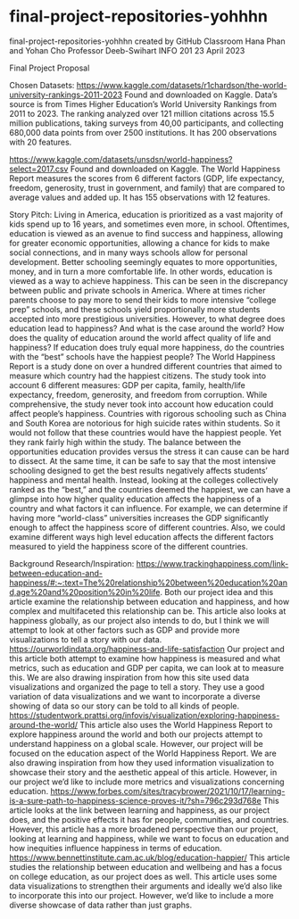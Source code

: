 # final-project-repositories-yohhhn
final-project-repositories-yohhhn created by GitHub Classroom
Hana Phan and Yohan Cho
Professor Deeb-Swihart
INFO 201
23 April 2023

Final Project Proposal

Chosen Datasets:
https://www.kaggle.com/datasets/r1chardson/the-world-university-rankings-2011-2023
Found and downloaded on Kaggle. Data’s source is from Times Higher Education’s World University Rankings from 2011 to 2023. The ranking analyzed over 121 million citations across 15.5 million publications, taking surveys from 40,00 participants, and collecting 680,000 data points from over 2500 institutions. It has 200 observations with 20 features. 

https://www.kaggle.com/datasets/unsdsn/world-happiness?select=2017.csv
Found and downloaded on Kaggle. The World Happiness Report measures the scores from 6 different factors (GDP, life expectancy, freedom, generosity, trust in government, and family) that are compared to average values and added up. It has 155 observations with 12 features. 

Story Pitch:
	Living in America, education is prioritized as a vast majority of kids spend up to 16 years, and sometimes even more, in school. Oftentimes, education is viewed as an avenue to find success and happiness, allowing for greater economic opportunities, allowing a chance for kids to make social connections, and in many ways schools allow for personal development. Better schooling seemingly equates to more opportunities, money, and in turn a more comfortable life. In other words, education is viewed as a way to achieve happiness. This can be seen in the discrepancy between public and private schools in America. Where at times richer parents choose to pay more to send their kids to more intensive “college prep” schools, and these schools yield proportionally more students accepted into more prestigious universities. However, to what degree does education lead to happiness? And what is the case around the world? How does the quality of education around the world affect quality of life and happiness? If education does truly equal more happiness, do the countries with the “best” schools have the happiest people? The World Happiness Report is a study done on over a hundred different countries that aimed to measure which country had the happiest citizens. The study took into account 6 different measures: GDP per capita, family, health/life expectancy, freedom, generosity, and freedom from corruption. While comprehensive, the study never took into account how education could affect people’s happiness. Countries with rigorous schooling such as China and South Korea are notorious for high suicide rates within students. So it would not follow that these countries would have the happiest people. Yet they rank fairly high within the study. The balance between the opportunities education provides versus the stress it can cause can be hard to dissect. At the same time, it can be safe to say that the most intensive schooling designed to get the best results negatively affects students’ happiness and mental health. Instead, looking at the colleges collectively ranked as the “best,” and the countries deemed the happiest, we can have a glimpse into how higher quality education affects the happiness of a country and what factors it can influence. For example, we can determine if having more “world-class” universities increases the GDP significantly enough to affect the happiness score of different countries. Also, we could examine different ways high level education affects the different factors measured to yield the happiness score of the different countries.  
  
Background Research/Inspiration: 
https://www.trackinghappiness.com/link-between-education-and-happiness/#:~:text=The%20relationship%20between%20education%20and,age%20and%20position%20in%20life.
Both our project idea and this article examine the relationship between education and happiness, and how complex and multifaceted this relationship can be.
This article also looks at happiness globally, as our project also intends to do, but I think we will attempt to look at other factors such as GDP and provide more visualizations to tell a story with our data.
https://ourworldindata.org/happiness-and-life-satisfaction
Our project and this article both attempt to examine how happiness is measured and what metrics, such as education and GDP per capita, we can look at to measure this.
We are also drawing inspiration from how this site used data visualizations and organized the page to tell a story. They use a good variation of data visualizations and we want to incorporate a diverse showing of data so our story can be told to all kinds of people. 
https://studentwork.prattsi.org/infovis/visualization/exploring-happiness-around-the-world/
This article also uses the World Happiness Report to explore happiness around the world and both our projects attempt to understand happiness on a global scale. However, our project will be focused on the education aspect of the World Happiness Report.
We are also drawing inspiration from how they used information visualization to showcase their story and the aesthetic appeal of this article. However, in our project we’d like to include more metrics and visualizations concerning education.
https://www.forbes.com/sites/tracybrower/2021/10/17/learning-is-a-sure-path-to-happiness-science-proves-it/?sh=796c293d768e
This article looks at the link between learning and happiness, as our project does, and the positive effects it has for people, communities, and countries.
However, this article has a more broadened perspective than our project, looking at learning and happiness, while we want to focus on education and how inequities influence happiness in terms of education.
https://www.bennettinstitute.cam.ac.uk/blog/education-happier/
This article studies the relationship between education and wellbeing and has a focus on college education, as our project does as well.
This article uses some data visualizations to strengthen their arguments and ideally we’d also like to incorporate this into our project. However, we’d like to include a more diverse showcase of data rather than just graphs.


